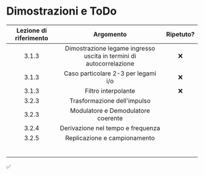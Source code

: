 # Dimostrazioni e ToDo



| Lezione di riferimento |                          Argomento                           | Ripetuto? |
| :--------------------: | :----------------------------------------------------------: | :-------: |
|         3.1.3          | Dimostrazione legame ingresso uscita in termini di autocorrelazione | ❌ |
| 3.1.3 | Caso particolare 2-3 per legami i/o | ❌ |
| 3.1.3 | Filtro interpolante | ❌ |
| 3.2.3 | Trasformazione dell'impulso |  |
| 3.2.3 | Modulatore e Demodulatore coerente |  |
| 3.2.4 | Derivazione nel tempo e frequenza |  |
| 3.2.5 | Replicazione e campionamento | |
|  |  | |
|  |  | |
|  |  | |
|  |  | |
|  |  | |
|  |  | |

✅
